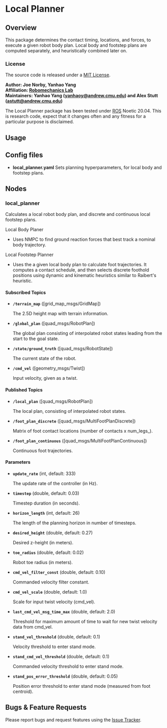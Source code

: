 # Local Planner

## Overview

This package determines the contact timing, locations, and forces, to execute a given robot body plan. Local body and footstep plans are computed separately, and heuristically combined later on. 

### License

The source code is released under a [MIT License](quad-sdk/LICENSE).

**Author: Joe Norby, Yanhao Yang<br />
Affiliation: [Robomechanics Lab](https://www.cmu.edu/me/robomechanicslab/)<br />
Maintainers: Yanhao Yang (yanhaoy@andrew.cmu.edu) and Alex Stutt (astutt@andrew.cmu.edu)**

The Local Planner package has been tested under [ROS] Noetic 20.04.
This is research code, expect that it changes often and any fitness for a particular purpose is disclaimed.

## Usage

## Config files

* **local_planner.yaml** Sets planning hyperparameters, for local body and footstep plans.

## Nodes

### local_planner

Calculates a local robot body plan, and discrete and continuous local footstep plans. 

Local Body Planer
* Uses NMPC to find ground reaction forces that best track a nominal body trajectory. 

Local Footstep Planner
* Uses the a given local body plan to calculate foot trajectories. It computes a contact schedule, and then selects discrete foothold positions using dynamic and kinematic heuristics similar to Raibert's heuristic. 

#### Subscribed Topics

* **`/terrain_map`** ([grid_map_msgs/GridMap])

	The 2.5D height map with terrain information.

* **`/global_plan`** ([quad_msgs/RobotPlan])

	The global plan consisting of interpolated robot states leading from the start to the goal state.

* **`/state/ground_truth`** ([quad_msgs/RobotState])

	The current state of the robot. 

* **`/cmd_vel`** ([geometry_msgs/Twist])

	Input velocity, given as a twist. 

#### Published Topics

* **`/local_plan`** ([quad_msgs/RobotPlan])

	The local plan, consisting of interpolated robot states. 

* **`/foot_plan_discrete`** ([quad_msgs/MultiFootPlanDiscrete])

	Matrix of foot contact locations (number of contacts x num_legs_). 

* **`/foot_plan_continuous`** ([quad_msgs/MultiFootPlanContinuous])

	Continuous foot trajectories. 

#### Parameters

* **`update_rate`** (int, default: 333)

	The update rate of the controller (in Hz).

* **`timestep`** (double, default: 0.03)

	Timestep duration (in seconds).

* **`horizon_length`** (int, default: 26)

	The length of the planning horizon in number of timesteps. 

* **`desired_height`** (double, default: 0.27)

	Desired z-height (in meters).

* **`toe_radius`** (double, default: 0.02)

	Robot toe radius (in meters).

* **`cmd_vel_filter_const`** (double, default: 0.10)

	Commanded velocity filter constant. 

* **`cmd_vel_scale`** (double, default: 1.0)

	Scale for input twist velocity (cmd_vel).

* **`last_cmd_vel_msg_time_max`** (double, default: 2.0)

	Threshold for maximum amount of time to wait for new twist velocity data from cmd_vel.

* **`stand_vel_threshold`** (double, default: 0.1)

	Velocity threshold to enter stand mode. 

* **`stand_cmd_vel_threshold`** (double, default: 0.1)

	Commanded velocity threshold to enter stand mode. 

* **`stand_pos_error_threshold`** (double, default: 0.05)

	Position error threshold to enter stand mode (measured from foot centroid).

## Bugs & Feature Requests

Please report bugs and request features using the [Issue Tracker](https://github.com/robomechanics/quad-sdk/issues).

[paper]: https://www.andrew.cmu.edu/user/amj1/papers/IROS2020_Fast_Global_Motion_Planning.pdf
[ros]: http://www.ros.org
[rviz]: http://wiki.ros.org/rviz
[eigen]: http://eigen.tuxfamily.org
[std_srvs/trigger]: http://docs.ros.org/api/std_srvs/html/srv/Trigger.html
[sensor_msgs/temperature]: http://docs.ros.org/api/sensor_msgs/html/msg/Temperature.html
